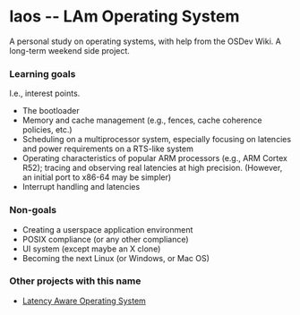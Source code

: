 # laos -- LAm Operating System

A personal study on operating systems, with help from the OSDev Wiki. A long-term weekend side project.

### Learning goals

I.e., interest points.

- The bootloader
- Memory and cache management (e.g., fences, cache coherence policies, etc.)
- Scheduling on a multiprocessor system, especially focusing on latencies and power requirements on a RTS-like system
- Operating characteristics of popular ARM processors (e.g., ARM Cortex R52); tracing and observing real latencies at high precision. (However, an initial port to x86-64 may be simpler)
- Interrupt handling and latencies

### Non-goals

- Creating a userspace application environment
- POSIX compliance (or any other compliance)
- UI system (except maybe an X clone)
- Becoming the next Linux (or Windows, or Mac OS)

### Other projects with this name

- [Latency Aware Operating System][laos-2]

[laos-2]: https://www4.cs.fau.de/Research/LAOS/
